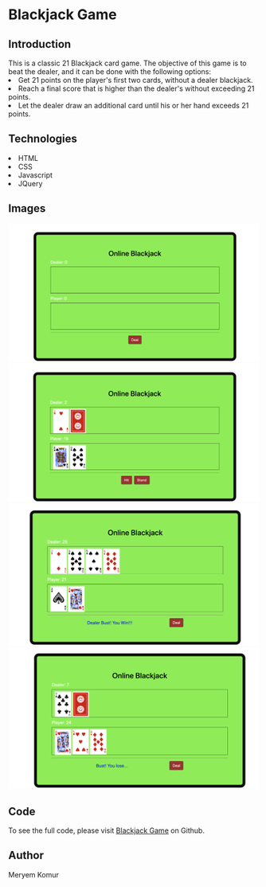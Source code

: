 <h1>Blackjack Game</h1>

<h2>Introduction</h2>
This is a classic 21 Blackjack card game. The objective of this game is to beat the dealer, and it can be done with the following options:

<li>Get 21 points on the player's first two cards, without a dealer blackjack.</li>
<li>Reach a final score that is higher than the dealer's without exceeding 21 points.</li>
<li>Let the dealer draw an additional card until his or her hand exceeds 21 points.</li>


<h2>Technologies </h2>
<li>HTML</li>
<li>CSS</li>
<li>Javascript</li>
<li>JQuery</li>

<h2>Images</h2>

<img src = 'images/deal.png'>
<img src = 'images/hit.png'>
<img src = 'images/win.png'>
<img src = 'images/lose.png'>





<h2>Code</h2>
To see the full code, please visit <a href="https://github.com/Chris-Humphrey/Blackjack-Game">Blackjack Game</a> on Github.


<h2>Author</h2>
Meryem Komur
